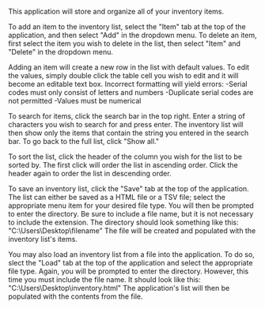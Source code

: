 This application will store and organize all of your inventory items.

To add an item to the inventory list, select the "Item" tab at the top of the application, and then select "Add" in the dropdown menu.
To delete an item, first select the item you wish to delete in the list, then select "Item" and "Delete" in the dropdown menu.

Adding an item will create a new row in the list with default values.
To edit the values, simply double click the table cell you wish to edit and it will become an editable text box.
Incorrect formatting will yield errors:
    -Serial codes must only consist of letters and numbers
    -Duplicate serial codes are not permitted
    -Values must be numerical

To search for items, click the search bar in the top right.
Enter a string of characters you wish to search for and press enter.
The inventory list will then show only the items that contain the string you entered in the search bar.
To go back to the full list, click "Show all."

To sort the list, click the header of the column you wish for the list to be sorted by.
The first click will order the list in ascending order.
Click the header again to order the list in descending order. 

To save an inventory list, click the "Save" tab at the top of the application.
The list can either be saved as a HTML file or a TSV file; select the appropriate menu item for your desired file type.
You will then be prompted to enter the directory. Be sure to include a file name, but it is not necessary to include the extension. 
    The directory should look something like this: "C:\Users\Desktop\filename"
The file will be created and populated with the inventory list's items. 

You may also load an inventory list from a file into the application. 
To do so, slect the "Load" tab at the top of the application and select the appropriate file type.
Again, you will be prompted to enter the directory. However, this time you must include the file name.
    It should look like this: "C:\Users\Desktop\inventory.html"
The application's list will then be populated with the contents from the file. 
